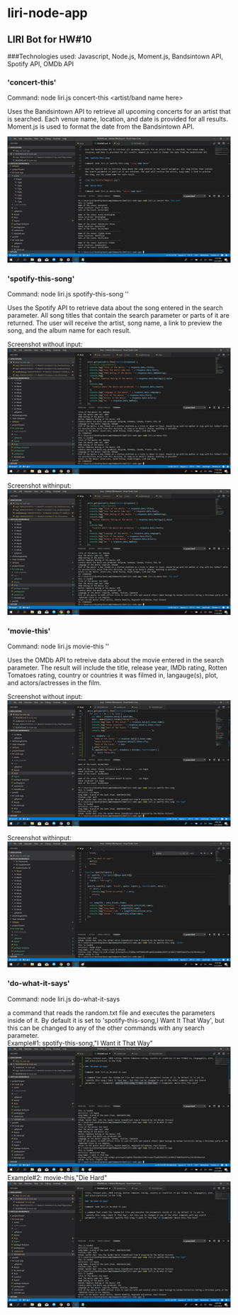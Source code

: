 # liri-node-app

## LIRI Bot for HW#10

###Technologies used: Javascript, Node.js, Moment.js, Bandsintown API, Spotify API, OMDb API

### 'concert-this'

Command: node liri.js concert-this <artist/band name here>

Uses the Bandsintown API to retrieve all upcoming concerts for an artist that is searched. Each venue name, location, and date is provided for all results. Moment.js is used to format the date from the Bandsintown API.

<img src="assets/images/1.jpg">

### 'spotify-this-song'

Command: node liri.js spotify-this-song '<song name here>'

Uses the Spotify API to retrieve data about the song entered in the search parameter. All song titles that contain the search parameter or parts of it are returned. The user will receive the artist, song name, a link to preview the song, and the album name for each result.

Screenshot without input:
<img src="assets/images/2.jpg">

Screenshot withinput:
<img src="assets/images/3.jpg">

### 'movie-this'

Command: node liri.js movie-this '<movie name here>'

Uses the OMDb API to retreive data about the movie entered in the search parameter. The result will include the title, release year, IMDb rating, Rotten Tomatoes rating, country or countries it was filmed in, langauge(s), plot, and actors/actresses in the film.

Screenshot without input:
<img src="assets/images/4.jpg">

Screenshot withinput:
<img src="assets/images/5.jpg">

### 'do-what-it-says'

Command: node liri.js do-what-it-says

a command that reads the random.txt file and executes the parameters inside of it. By default it is set to 'spotify-this-song,I Want It That Way', but this can be changed to any of the other commands with any search parameter. <br> Example#1: spotify-this-song,"I Want it That Way"
<img src="assets/images/6.jpg"><br>Example#2: movie-this,"Die Hard"
<img src="assets/images/7.jpg">
